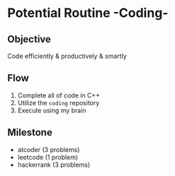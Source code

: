 # Potential Routine -Coding-

## Objective

Code efficiently & productively & smartly

## Flow

1. Complete all of code in C++
2. Utilize the `coding` repository
3. Execute using my brain

## Milestone

- atcoder (3 problems)
- leetcode (1 problem)
- hackerrank (3 problems)
